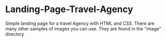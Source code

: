 # Landing-Page-Travel-Agency

Simple landing page for a travel Agency with HTML and CSS. There are many other samples of images you can use. They are found in the "image" directory
